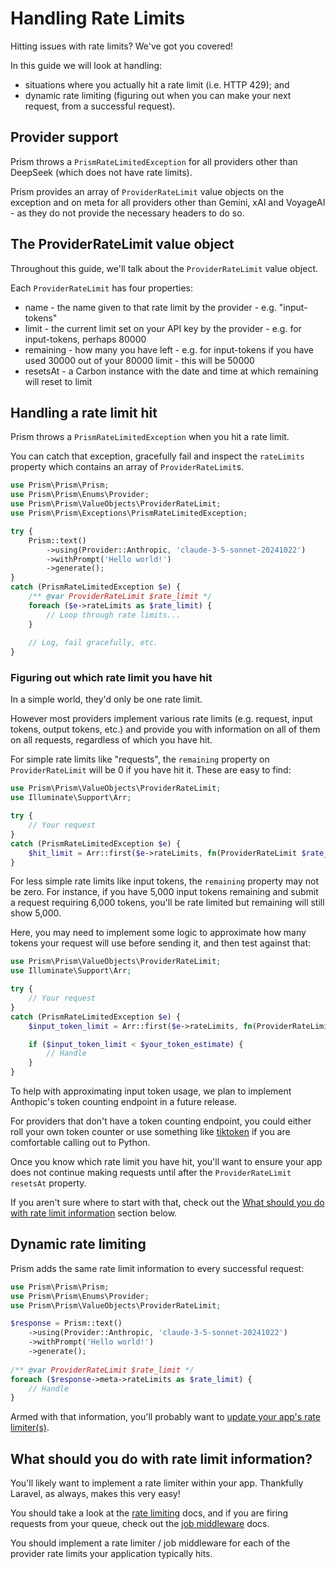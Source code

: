 # Handling Rate Limits

Hitting issues with rate limits? We've got you covered!

In this guide we will look at handling:
- situations where you actually hit a rate limit (i.e. HTTP 429); and
- dynamic rate limiting (figuring out when you can make your next request, from a successful request).

## Provider support

Prism throws a `PrismRateLimitedException` for all providers other than DeepSeek (which does not have rate limits).

Prism provides an array of `ProviderRateLimit` value objects on the exception and on meta for all providers other than Gemini, xAI and VoyageAI - as they do not provide the necessary headers to do so.

## The ProviderRateLimit value object

Throughout this guide, we'll talk about the `ProviderRateLimit` value object.

Each `ProviderRateLimit` has four properties:
- name - the name given to that rate limit by the provider - e.g. "input-tokens"
- limit - the current limit set on your API key by the provider - e.g. for input-tokens, perhaps 80000
- remaining - how many you have left - e.g. for input-tokens if you have used 30000 out of your 80000 limit - this will be 50000
- resetsAt - a Carbon instance with the date and time at which remaining will reset to limit

## Handling a rate limit hit

Prism throws a `PrismRateLimitedException` when you hit a rate limit.

You can catch that exception, gracefully fail and inspect the `rateLimits` property which contains an array of `ProviderRateLimit`s. 

```php
use Prism\Prism\Prism;
use Prism\Prism\Enums\Provider;
use Prism\Prism\ValueObjects\ProviderRateLimit;
use Prism\Prism\Exceptions\PrismRateLimitedException;

try {
    Prism::text()
        ->using(Provider::Anthropic, 'claude-3-5-sonnet-20241022')
        ->withPrompt('Hello world!')
        ->generate();
}
catch (PrismRateLimitedException $e) {
    /** @var ProviderRateLimit $rate_limit */ 
    foreach ($e->rateLimits as $rate_limit) {
        // Loop through rate limits...
    }
    
    // Log, fail gracefully, etc.
}
```

### Figuring out which rate limit you have hit

In a simple world, they'd only be one rate limit. 

However most providers implement various rate limits (e.g. request, input tokens, output tokens, etc.) and provide you with information on all of them on all requests, regardless of which you have hit.

For simple rate limits like "requests", the `remaining` property on `ProviderRateLimit` will be 0 if you have hit it. These are easy to find:

```php 
use Prism\Prism\ValueObjects\ProviderRateLimit;
use Illuminate\Support\Arr;

try {
    // Your request
}
catch (PrismRateLimitedException $e) {
    $hit_limit = Arr::first($e->rateLimits, fn(ProviderRateLimit $rate_limit) => $rate_limit->remaining === 0);
}
```

For less simple rate limits like input tokens, the `remaining` property may not be zero. For instance, if you have 5,000 input tokens remaining and submit a request requiring 6,000 tokens, you'll be rate limited but remaining will still show 5,000.

Here, you may need to implement some logic to approximate how many tokens your request will use before sending it, and then test against that:

```php 
use Prism\Prism\ValueObjects\ProviderRateLimit;
use Illuminate\Support\Arr;

try {
    // Your request
}
catch (PrismRateLimitedException $e) {
    $input_token_limit = Arr::first($e->rateLimits, fn(ProviderRateLimit $rate_limit) => $rate_limit->name === 'input-tokens');

    if ($input_token_limit < $your_token_estimate) {
        // Handle
    }
}
```

To help with approximating input token usage, we plan to implement Anthopic's token counting endpoint in a future release. 

For providers that don't have a token counting endpoint, you could either roll your own token counter or use something like [tiktoken](https://github.com/openai/tiktoken) if you are comfortable calling out to Python.

Once you know which rate limit you have hit, you'll want to ensure your app does not continue making requests until after the `ProviderRateLimit` `resetsAt` property. 

If you aren't sure where to start with that, check out the [What should you do with rate limit information](#what-should-you-do-with-rate-limit-information) section below.

## Dynamic rate limiting

Prism adds the same rate limit information to every successful request:

```php
use Prism\Prism\Prism;
use Prism\Prism\Enums\Provider;
use Prism\Prism\ValueObjects\ProviderRateLimit;

$response = Prism::text()
    ->using(Provider::Anthropic, 'claude-3-5-sonnet-20241022')
    ->withPrompt('Hello world!')
    ->generate();
    
/** @var ProviderRateLimit $rate_limit */ 
foreach ($response->meta->rateLimits as $rate_limit) {
    // Handle
}

```

Armed with that information, you'll probably want to [update your app's rate limiter(s)](#what-should-you-do-with-rate-limit-information).

## What should you do with rate limit information?

You'll likely want to implement a rate limiter within your app. Thankfully Laravel, as always, makes this very easy!

You should take a look at the [rate limiting](https://laravel.com/docs/11.x/rate-limiting) docs, and if you are firing requests from your queue, check out the [job middleware](https://laravel.com/docs/11.x/queues#job-middleware) docs.

You should implement a rate limiter / job middleware for each of the provider rate limits your application typically hits. 
